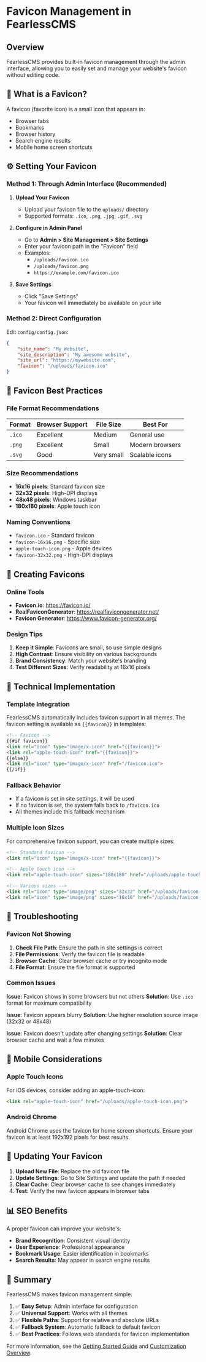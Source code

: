 # Favicon Management in FearlessCMS

## Overview

FearlessCMS provides built-in favicon management through the admin interface, allowing you to easily set and manage your website's favicon without editing code.

## 🎯 What is a Favicon?

A favicon (favorite icon) is a small icon that appears in:
- Browser tabs
- Bookmarks
- Browser history
- Search engine results
- Mobile home screen shortcuts

## ⚙️ Setting Your Favicon

### Method 1: Through Admin Interface (Recommended)

1. **Upload Your Favicon**
   - Upload your favicon file to the `uploads/` directory
   - Supported formats: `.ico`, `.png`, `.jpg`, `.gif`, `.svg`

2. **Configure in Admin Panel**
   - Go to **Admin > Site Management > Site Settings**
   - Enter your favicon path in the "Favicon" field
   - Examples:
     - `/uploads/favicon.ico`
     - `/uploads/favicon.png`
     - `https://example.com/favicon.ico`

3. **Save Settings**
   - Click "Save Settings"
   - Your favicon will immediately be available on your site

### Method 2: Direct Configuration

Edit `config/config.json`:

```json
{
    "site_name": "My Website",
    "site_description": "My awesome website",
    "site_url": "https://mywebsite.com",
    "favicon": "/uploads/favicon.ico"
}
```

## 📐 Favicon Best Practices

### File Format Recommendations

| Format | Browser Support | File Size | Best For |
|--------|----------------|-----------|----------|
| `.ico` | Excellent | Medium | General use |
| `.png` | Excellent | Small | Modern browsers |
| `.svg` | Good | Very small | Scalable icons |

### Size Recommendations

- **16x16 pixels**: Standard favicon size
- **32x32 pixels**: High-DPI displays
- **48x48 pixels**: Windows taskbar
- **180x180 pixels**: Apple touch icon

### Naming Conventions

- `favicon.ico` - Standard favicon
- `favicon-16x16.png` - Specific size
- `apple-touch-icon.png` - Apple devices
- `favicon-32x32.png` - High-DPI displays

## 🎨 Creating Favicons

### Online Tools

- **Favicon.io**: https://favicon.io/
- **RealFaviconGenerator**: https://realfavicongenerator.net/
- **Favicon Generator**: https://www.favicon-generator.org/

### Design Tips

1. **Keep it Simple**: Favicons are small, so use simple designs
2. **High Contrast**: Ensure visibility on various backgrounds
3. **Brand Consistency**: Match your website's branding
4. **Test Different Sizes**: Verify readability at 16x16 pixels

## 🔧 Technical Implementation

### Template Integration

FearlessCMS automatically includes favicon support in all themes. The favicon setting is available as `{{favicon}}` in templates:

```html
<!-- Favicon -->
{{#if favicon}}
<link rel="icon" type="image/x-icon" href="{{favicon}}">
<link rel="apple-touch-icon" href="{{favicon}}">
{{else}}
<link rel="icon" type="image/x-icon" href="/favicon.ico">
{{/if}}
```

### Fallback Behavior

- If a favicon is set in site settings, it will be used
- If no favicon is set, the system falls back to `/favicon.ico`
- All themes include this fallback mechanism

### Multiple Icon Sizes

For comprehensive favicon support, you can create multiple sizes:

```html
<!-- Standard favicon -->
<link rel="icon" type="image/x-icon" href="{{favicon}}">

<!-- Apple touch icon -->
<link rel="apple-touch-icon" sizes="180x180" href="/uploads/apple-touch-icon.png">

<!-- Various sizes -->
<link rel="icon" type="image/png" sizes="32x32" href="/uploads/favicon-32x32.png">
<link rel="icon" type="image/png" sizes="16x16" href="/uploads/favicon-16x16.png">
```

## 🐛 Troubleshooting

### Favicon Not Showing

1. **Check File Path**: Ensure the path in site settings is correct
2. **File Permissions**: Verify the favicon file is readable
3. **Browser Cache**: Clear browser cache or try incognito mode
4. **File Format**: Ensure the file format is supported

### Common Issues

**Issue**: Favicon shows in some browsers but not others
**Solution**: Use `.ico` format for maximum compatibility

**Issue**: Favicon appears blurry
**Solution**: Use higher resolution source image (32x32 or 48x48)

**Issue**: Favicon doesn't update after changing settings
**Solution**: Clear browser cache and wait a few minutes

## 📱 Mobile Considerations

### Apple Touch Icons

For iOS devices, consider adding an apple-touch-icon:

```html
<link rel="apple-touch-icon" href="/uploads/apple-touch-icon.png">
```

### Android Chrome

Android Chrome uses the favicon for home screen shortcuts. Ensure your favicon is at least 192x192 pixels for best results.

## 🔄 Updating Your Favicon

1. **Upload New File**: Replace the old favicon file
2. **Update Settings**: Go to Site Settings and update the path if needed
3. **Clear Cache**: Clear browser cache to see changes immediately
4. **Test**: Verify the new favicon appears in browser tabs

## 📊 SEO Benefits

A proper favicon can improve your website's:
- **Brand Recognition**: Consistent visual identity
- **User Experience**: Professional appearance
- **Bookmark Usage**: Easier identification in bookmarks
- **Search Results**: May appear in search engine results

## 🎯 Summary

FearlessCMS makes favicon management simple:

1. ✅ **Easy Setup**: Admin interface for configuration
2. ✅ **Universal Support**: Works with all themes
3. ✅ **Flexible Paths**: Support for relative and absolute URLs
4. ✅ **Fallback System**: Automatic fallback to default favicon
5. ✅ **Best Practices**: Follows web standards for favicon implementation

For more information, see the [Getting Started Guide](gettingstarted) and [Customization Overview](customization-overview).

